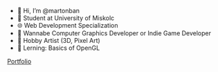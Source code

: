 - 👋 Hi, I’m @martonban
- 🏫 Student at University of Miskolc 
- 🌐 Web Development Specialization
- 🤤 Wannabe Computer Graphics Developer or Indie Game Developer
- 🎨 Hobby Artist (3D, Pixel Art)
- 📖 Lerning: Basics of OpenGL

<a href = "https://github.com/martonban/Portfolio">Portfolio</a>


<!---
martonbn/martonbn is a ✨ special ✨ repository because its `README.md` (this file) appears on your GitHub profile.
You can click the Preview link to take a look at your changes.
--->
